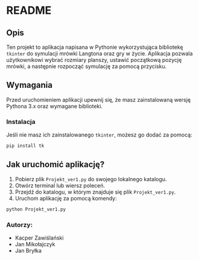 # README

## Opis

Ten projekt to aplikacja napisana w Pythonie wykorzystująca bibliotekę `tkinter` do symulacji mrówki Langtona oraz gry w życie. Aplikacja pozwala użytkownikowi wybrać rozmiary planszy, ustawić początkową pozycję mrówki, a następnie rozpocząć symulację za pomocą przycisku.

## Wymagania

Przed uruchomieniem aplikacji upewnij się, że masz zainstalowaną wersję Pythona 3.x oraz wymagane biblioteki.

### Instalacja

 Jeśli nie masz ich zainstalowanego `tkinter`, możesz go dodać za pomocą:

```sh
pip install tk
```

## Jak uruchomić aplikację?

1. Pobierz plik `Projekt_ver1.py` do swojego lokalnego katalogu.
2. Otwórz terminal lub wiersz poleceń.
3. Przejdź do katalogu, w którym znajduje się plik `Projekt_ver1.py`.
4. Uruchom aplikację za pomocą komendy:

```sh
python Projekt_ver1.py
```

### Autorzy:
- Kacper Zawiślański
- Jan Mikołajczyk
- Jan Bryłka

